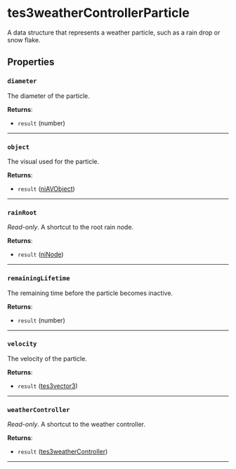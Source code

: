 <!---
	This file is autogenerated. Do not edit this file manually. Your changes will be ignored.
	More information: https://github.com/MWSE/MWSE/tree/master/docs
-->

# tes3weatherControllerParticle

A data structure that represents a weather particle, such as a rain drop or snow flake.

## Properties

### `diameter`

The diameter of the particle.

**Returns**:

* `result` (number)

***

### `object`

The visual used for the particle.

**Returns**:

* `result` ([niAVObject](../../types/niAVObject))

***

### `rainRoot`

*Read-only*. A shortcut to the root rain node.

**Returns**:

* `result` ([niNode](../../types/niNode))

***

### `remainingLifetime`

The remaining time before the particle becomes inactive.

**Returns**:

* `result` (number)

***

### `velocity`

The velocity of the particle.

**Returns**:

* `result` ([tes3vector3](../../types/tes3vector3))

***

### `weatherController`

*Read-only*. A shortcut to the weather controller.

**Returns**:

* `result` ([tes3weatherController](../../types/tes3weatherController))

***

